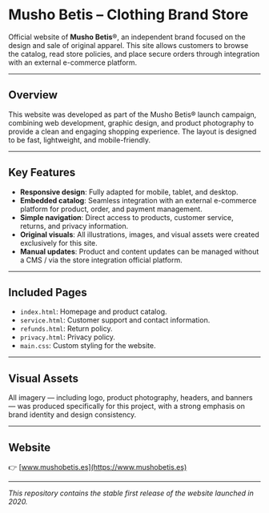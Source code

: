 # Musho Betis – Clothing Brand Store

Official website of **Musho Betis**®, an independent brand focused on the design and sale of original apparel. This site allows customers to browse the catalog, read store policies, and place secure orders through integration with an external e-commerce platform.

---

## Overview

This website was developed as part of the Musho Betis® launch campaign, combining web development, graphic design, and product photography to provide a clean and engaging shopping experience. The layout is designed to be fast, lightweight, and mobile-friendly.

---

## Key Features

- **Responsive design**: Fully adapted for mobile, tablet, and desktop.
- **Embedded catalog**: Seamless integration with an external e-commerce platform for product, order, and payment management.
- **Simple navigation**: Direct access to products, customer service, returns, and privacy information.
- **Original visuals**: All illustrations, images, and visual assets were created exclusively for this site.
- **Manual updates**: Product and content updates can be managed without a CMS / via the store integration official platform.

---

## Included Pages

- `index.html`: Homepage and product catalog.
- `service.html`: Customer support and contact information.
- `refunds.html`: Return policy.
- `privacy.html`: Privacy policy.
- `main.css`: Custom styling for the website.

---

## Visual Assets

All imagery — including logo, product photography, headers, and banners — was produced specifically for this project, with a strong emphasis on brand identity and design consistency.

---

## Website

👉 [www.mushobetis.es](https://www.mushobetis.es)

---

*This repository contains the stable first release of the website launched in 2020.*
